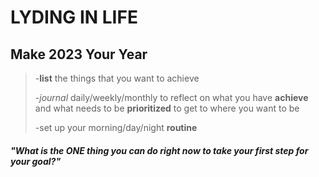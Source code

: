 <h1> LYDING IN LIFE </h1>

## Make 2023 Your Year

>-**list** the things that you want to achieve
>
>-*journal* daily/weekly/monthly to reflect on what you have **achieve** and what needs to be **prioritized** to get to where you want to be
>
>-set up your morning/day/night **routine**

##### "What is the ONE thing you can do right now to take your first step for your goal?"
